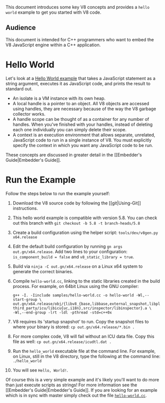 This document introduces some key V8 concepts and provides a `hello world` example to get you started with V8 code.

## Audience

This document is intended for C++ programmers who want to embed the V8 JavaScript engine within a C++ application.

# Hello World

Let's look at a [Hello World example](https://chromium.googlesource.com/v8/v8/+/branch-heads/5.8/samples/hello-world.cc) that takes a JavaScript statement as a string argument, executes it as JavaScript code, and prints the result to standard out. 

- An isolate is a VM instance with its own heap.
- A local handle is a pointer to an object. All V8 objects are accessed using handles, they are necessary because of the way the V8 garbage collector works.
- A handle scope can be thought of as a container for any number of handles. When you've finished with your handles, instead of deleting each one individually you can simply delete their scope.
- A context is an execution environment that allows separate, unrelated, JavaScript code to run in a single instance of V8. You must explicitly specify the context in which you want any JavaScript code to be run.

These concepts are discussed in greater detail in the [[Embedder's Guide|Embedder's Guide]].

# Run the Example

Follow the steps below to run the example yourself:

1. Download the V8 source code by following the [[git|Using-Git]] instructions.
1. This hello world example is compatible with version 5.8. You can check out this branch with `git checkout -b 5.8 -t branch-heads/5.8`
1. Create a build configuration using the helper script: `tools/dev/v8gen.py x64.release`
1. Edit the default build configuration by running `gn args out.gn/x64.release`. Add two lines to your configuration: `is_component_build = false` and `v8_static_library = true`.
1. Build via `ninja -C out.gn/x64.release` on a Linux x64 system to generate the correct binaries.
1. Compile `hello-world.cc`, linking to the static libraries created in the build process. For example, on 64bit Linux using the GNU compiler:

    ```
    g++ -I. -Iinclude samples/hello-world.cc -o hello-world -Wl,--start-group \
    out.gn/x64.release/obj/{libv8_{base,libbase,external_snapshot,libplatform,libsampler},\
    third_party/icu/libicu{uc,i18n},src/inspector/libinspector}.a \
    -Wl,--end-group -lrt -ldl -pthread -std=c++0x
    ```
1. V8 requires its 'startup snapshot' to run. Copy the snapshot files to where your binary is stored:
`cp out.gn/x64.release/*.bin .`
1. For more complex code, V8 will fail without an ICU data file. Copy this file as well: `cp out.gn/x64.release/icudtl.dat .`
1. Run the `hello_world` executable file at the command line.
For example, on Linux, still in the V8 directory, type the following at the command line:
`./hello_world`
1. You will see `Hello, World!`.

Of course this is a very simple example and it's likely you'll want to do more than just execute scripts as strings! For more information see the [[Embedder's Guide|Embedder's Guide]]. If you are looking for an example which is in sync with master simply check out the file [`hello-world.cc`](https://chromium.googlesource.com/v8/v8/+/master/samples/hello-world.cc).